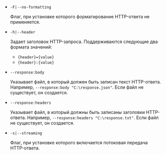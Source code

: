 * `-F|--no-formatting`

  Флаг, при установке которого форматирование HTTP-ответа не применяется.

* `-h|--header`

  Задает заголовок HTTP-запроса. Поддерживаются следующие два формата значений:

  * `{header}={value}`
  * `{header}:{value}`

* `--response:body`

  Указывает файл, в который должен быть записан текст HTTP-ответа. Например, `--response:body "C:\response.json"`. Если файл не существует, он создается.

* `--response:headers`

  Указывает файл, в который должны быть записаны заголовки HTTP-ответа. Например, `--response:headers "C:\response.txt"`. Если файл не существует, он создается.

* `-s|--streaming`

  Флаг, при установке которого включается потоковая передача HTTP-ответа.
